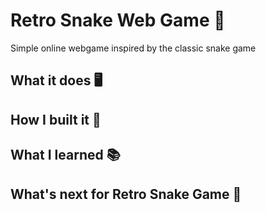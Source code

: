 # Retro Snake Web Game 🐍
Simple online webgame inspired by the classic snake game

## What it does 🖥
## How I built it 🔨
## What I learned 📚
## What's next for Retro Snake Game 🐍

